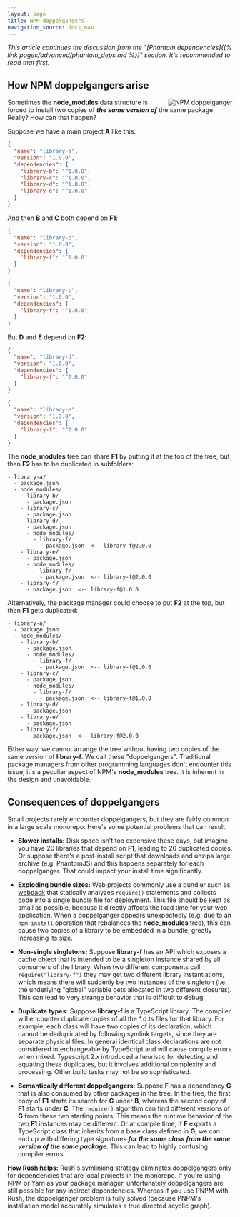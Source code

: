 ```yaml
---
layout: page
title: NPM doppelgangers
navigation_source: docs_nav
---
```


_This article continues the discussion from the "[Phantom dependencies]({% link pages/advanced/phantom_deps.md %})" section. It's recommended to read that first._

## How NPM doppelgangers arise

<img src="/images/home/card-doppel.svg" style="float: right; padding-left: 30px" alt="NPM doppelganger" />

Sometimes the **node_modules** data structure is forced to install two copies
of **_the same version of_** the same package. Really? How can that happen?

Suppose we have a main project **A** like this:

```json
{
  "name": "library-a",
  "version": "1.0.0",
  "dependencies": {
    "library-b": "^1.0.0",
    "library-c": "^1.0.0",
    "library-d": "^1.0.0",
    "library-e": "^1.0.0"
  }
}
```

And then **B** and **C** both depend on **F1**:

```json
{
  "name": "library-b",
  "version": "1.0.0",
  "dependencies": {
    "library-f": "^1.0.0"
  }
}
```

```json
{
  "name": "library-c",
  "version": "1.0.0",
  "dependencies": {
    "library-f": "^1.0.0"
  }
}
```

But **D** and **E** depend on **F2**:

```json
{
  "name": "library-d",
  "version": "1.0.0",
  "dependencies": {
    "library-f": "^2.0.0"
  }
}
```

```json
{
  "name": "library-e",
  "version": "1.0.0",
  "dependencies": {
    "library-f": "^2.0.0"
  }
}
```

The **node_modules** tree can share **F1** by putting it at the top of the tree,
but then **F2** has to be duplicated in subfolders:

```
- library-a/
  - package.json
  - node_modules/
    - library-b/
      - package.json
    - library-c/
      - package.json
    - library-d/
      - package.json
      - node_modules/
        - library-f/
          - package.json  <-- library-f@2.0.0
    - library-e/
      - package.json
      - node_modules/
        - library-f/
          - package.json  <-- library-f@2.0.0
    - library-f/
      - package.json  <-- library-f@1.0.0
```

Alternatively, the package manager could choose to put **F2** at the top,
but then **F1** gets duplicated:

```
- library-a/
  - package.json
  - node_modules/
    - library-b/
      - package.json
      - node_modules/
        - library-f/
          - package.json  <-- library-f@1.0.0
    - library-c/
      - package.json
      - node_modules/
        - library-f/
          - package.json  <-- library-f@1.0.0
    - library-d/
      - package.json
    - library-e/
      - package.json
    - library-f/
      - package.json  <-- library-f@2.0.0
```

Either way, we cannot arrange the tree without having two copies of the same version
of **library-f**. We call these "doppelgangers". Traditional package managers from
other programming languages don't encounter this issue; it's a peculiar aspect of
NPM's **node_modules** tree. It is inherent in the design and unavoidable.

## Consequences of doppelgangers

Small projects rarely encounter doppelgangers, but they are fairly common in a large
scale monorepo. Here's some potential problems that can result:

- **Slower installs:** Disk space isn't too expensive these days, but imagine
  you have 20 libraries that depend on **F1**, leading to 20 duplicated copies.
  Or suppose there's a post-install script that downloads and unzips large archive
  (e.g. PhantomJS) and this happens separately for each doppelganger. That could
  impact your install time significantly.

- **Exploding bundle sizes:** Web projects commonly use a bundler such as
  [webpack](https://webpack.js.org/) that statically analyzes `require()` statements
  and collects code into a single bundle file for deployment. This file should be kept as small as
  possible, because it directly affects the load time for your web application.
  When a doppelganger appears unexpectedly (e.g. due to an `npm install` operation that
  rebalances the **node_modules** tree), this can cause two copies of a library to be embedded
  in a bundle, greatly increasing its size.

- **Non-single singletons:** Suppose **library-f** has an API which exposes a cache object
  that is intended to be a singleton instance shared by all consumers of the library.
  When two different components call `require("library-f")` they may get two different
  library instantiations, which means there will suddenly be two instances of the singleton
  (i.e. the underlying "global" variable gets allocated in two different closures).
  This can lead to very strange behavior that is difficult to debug.

- **Duplicate types:** Suppose **library-f** is a TypeScript library. The compiler will
  encounter duplicate copies of all the \*.d.ts files for that library. For example,
  each class will have two copies of its declaration, which cannot be deduplicated by
  following symlink targets, since they are separate physical files. In general identical
  class declarations are not considered interchangeable by TypeScript and will cause
  compile errors when mixed. Typescript 2.x introduced a heuristic for detecting and
  equating these duplicates, but it involves additional complexity and processing.
  Other build tasks may not be so sophisticated.

- **Semantically different doppelgangers:** Suppose **F** has a dependency **G** that
  is also consumed by other packages in the tree. In the tree, the first copy of **F1**
  starts its search for **G** under **B**, whereas the second copy of **F1**
  starts under **C**. The `require()` algorithm can find different versions of **G**
  from these two starting points. This means the runtime behavior of the two **F1**
  instances may be different. Or at compile time, if **F** exports a TypeScript class
  that inherits from a base class defined in **G**, we can end up with differing type
  signatures **_for the same class from the same version of the same package_**. This can
  lead to highly confusing compiler errors.

**How Rush helps:** Rush's symlinking strategy eliminates doppelgangers only for dependencies
that are local projects in the monorepo. If you're using NPM or Yarn as your package manager,
unfortunately doppelgangers are still possible for any indirect dependencies. Whereas if you
use PNPM with Rush, the doppelganger problem is fully solved (because PNPM's installation model
accurately simulates a true directed acyclic graph).
